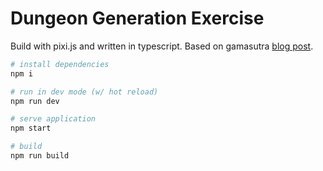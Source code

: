 # Dungeon Generation Exercise
Build with pixi.js and written in typescript.
Based on gamasutra [blog post](https://www.gamasutra.com/blogs/AAdonaac/20150903/252889/Procedural_Dungeon_Generation_Algorithm.php).
```bash
# install dependencies 
npm i

# run in dev mode (w/ hot reload)
npm run dev

# serve application
npm start

# build
npm run build
```

